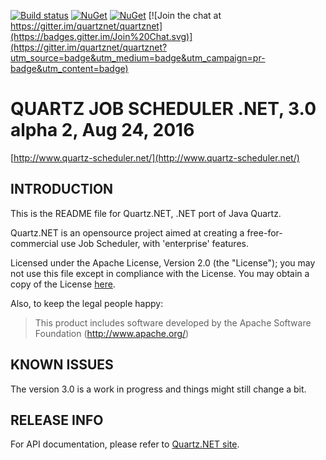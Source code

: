 [![Build status](https://ci.appveyor.com/api/projects/status/d9ahvu9u77qjhx9r/branch/master?svg=true)](https://ci.appveyor.com/project/lahma/quartznet-6fcn8/branch/master)
[![NuGet](http://img.shields.io/nuget/v/Quartz.svg)](https://www.nuget.org/packages/Quartz/)
[![NuGet](http://img.shields.io/nuget/vpre/Quartz.svg)](https://www.nuget.org/packages/Quartz/)
[![Join the chat at https://gitter.im/quartznet/quartznet](https://badges.gitter.im/Join%20Chat.svg)](https://gitter.im/quartznet/quartznet?utm_source=badge&utm_medium=badge&utm_campaign=pr-badge&utm_content=badge)
# QUARTZ JOB SCHEDULER .NET, 3.0 alpha 2, Aug 24, 2016

[http://www.quartz-scheduler.net/](http://www.quartz-scheduler.net/)

## INTRODUCTION

This is the README file for Quartz.NET, .NET port of Java Quartz.

Quartz.NET is an opensource project aimed at creating a
free-for-commercial use Job Scheduler, with 'enterprise' features.

Licensed under the Apache License, Version 2.0 (the "License"); you may not 
use this file except in compliance with the License. You may obtain a copy 
of the License [here](http://www.apache.org/licenses/LICENSE-2.0).

Also, to keep the legal people happy:

>    This product includes software developed by the
>    Apache Software Foundation (http://www.apache.org/)


## KNOWN ISSUES

The version 3.0 is a work in progress and things might still change a bit.


## RELEASE INFO

For API documentation, please refer to [Quartz.NET site](http://quartznet.sourceforge.net/apidoc/3.0/html/).
